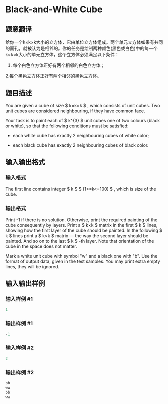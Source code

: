 # Black-and-White Cube

## 题意翻译

给你一个k×k×k大小的立方体，它由单位立方体组成。两个单元立方体如果有共同的面孔，就被认为是相邻的。你的任务是绘制两种颜色(黑色或白色)中的每一个k×k×k大小的单元立方体，这个立方体必须满足以下条件：

1. 每个白色立方体正好有两个相邻的白色立方体；

2.每个黑色立方体正好有两个相邻的黑色立方体。

## 题目描述

You are given a cube of size $ k×k×k $ , which consists of unit cubes. Two unit cubes are considered neighbouring, if they have common face.

Your task is to paint each of $ k^{3} $ unit cubes one of two colours (black or white), so that the following conditions must be satisfied:

- each white cube has exactly 2 neighbouring cubes of white color;

- each black cube has exactly 2 neighbouring cubes of black color.

## 输入输出格式

### 输入格式

The first line contains integer $ k $ $ (1<=k<=100) $ , which is size of the cube.

### 输出格式

Print -1 if there is no solution. Otherwise, print the required painting of the cube consequently by layers. Print a $ k×k $ matrix in the first $ k $ lines, showing how the first layer of the cube should be painted. In the following $ k $ lines print a $ k×k $ matrix — the way the second layer should be painted. And so on to the last $ k $ -th layer. Note that orientation of the cube in the space does not matter.

Mark a white unit cube with symbol "w" and a black one with "b". Use the format of output data, given in the test samples. You may print extra empty lines, they will be ignored.

## 输入输出样例

### 输入样例 #1

```cpp
1

```
### 输出样例 #1

```cpp
-1

```
### 输入样例 #2

```cpp
2

```
### 输出样例 #2

```cpp
bb
ww
bb
ww

```
